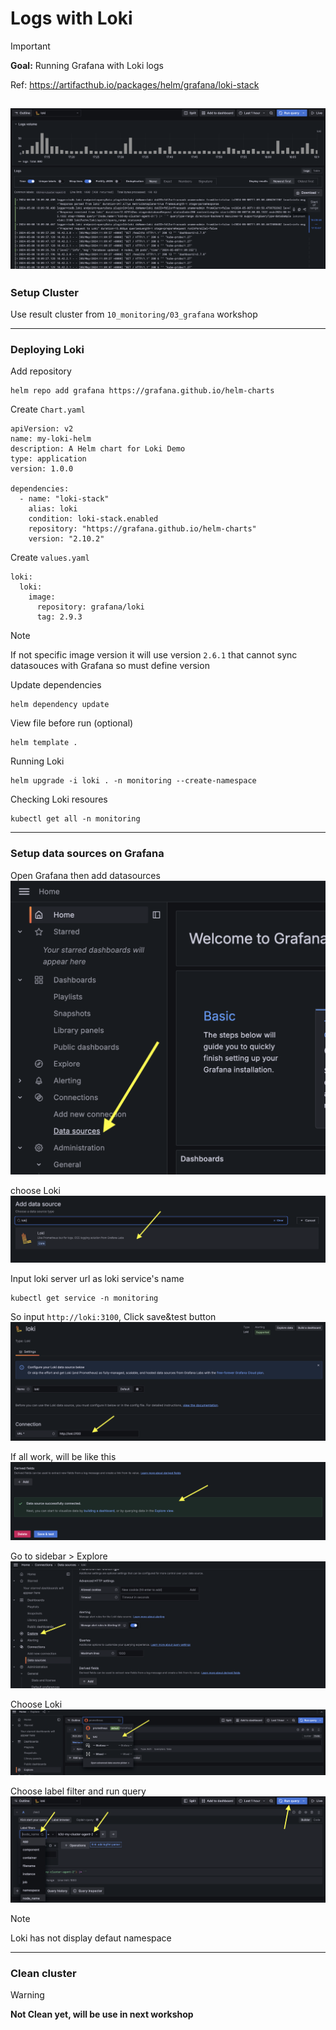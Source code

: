 # Logs with Loki

> [!IMPORTANT]  
> **Goal:** Running Grafana with Loki logs

Ref: https://artifacthub.io/packages/helm/grafana/loki-stack

![dashboard](images/dashboard.png)
---

### Setup Cluster

Use result cluster from `10_monitoring/03_grafana` workshop

---

### Deploying Loki

Add repository
```
helm repo add grafana https://grafana.github.io/helm-charts
```

Create `Chart.yaml`
```
apiVersion: v2
name: my-loki-helm
description: A Helm chart for Loki Demo
type: application
version: 1.0.0

dependencies:
  - name: "loki-stack"
    alias: loki
    condition: loki-stack.enabled
    repository: "https://grafana.github.io/helm-charts"
    version: "2.10.2"
```

Create `values.yaml`
```
loki:
  loki:
    image:
      repository: grafana/loki
      tag: 2.9.3
```

> [!NOTE]  
> If not specific image version it will use version `2.6.1` that cannot sync datasouces with Grafana so must define version

Update dependencies
```
helm dependency update
```

View file before run (optional)
```
helm template .
```

Running Loki
```
helm upgrade -i loki . -n monitoring --create-namespace
```

Checking Loki resoures
```
kubectl get all -n monitoring
```

---

### Setup data sources on Grafana

Open Grafana then add datasources
![setup01](images/setup01.png)

choose Loki
![setup02](images/setup02.png)

Input loki server url as loki service's name
```
kubectl get service -n monitoring
```
So input `http://loki:3100`, Click save&test button
![setup03](images/setup03.png)

If all work, will be like this
![setup04](images/setup04.png)


Go to sidebar > Explore
![setup05](images/setup05.png)

Choose Loki
![setup06](images/setup06.png)

Choose label filter and run query
![setup07](images/setup07.png)

> [!NOTE]  
> Loki has not display defaut namespace

---

### Clean cluster

> [!WARNING]  
> **Not Clean yet, will be use in next workshop**
